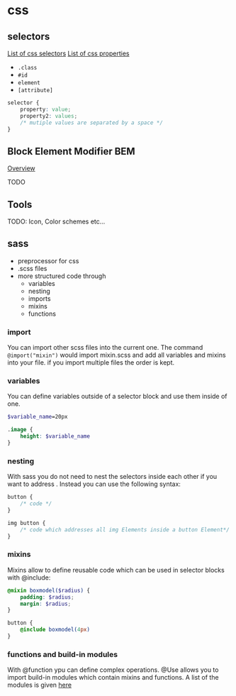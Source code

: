 # css

## selectors

[List of css selectors](https://www.w3schools.com/cssref/css_selectors.asp)
[List of css properties](https://css-tricks.com/almanac/properties/)

- `.class`
- `#id`
- `element`
- `[attribute]`

```css
selector {
    property: value;
    property2: values;
    /* mutiple values are separated by a space */
}

```
## Block Element Modifier BEM

[Overview](https://css-tricks.com/bem-101/)

TODO

## Tools

TODO: Icon, Color schemes etc...

## sass

- preprocessor for css
- .scss files
- more structured code through
  - variables
  - nesting
  - imports
  - mixins
  - functions

### import

You can import other scss files into the current one. The command `@import("mixin")` would import mixin.scss and add all variables and mixins into your file. if you import multiple files the order is kept.

### variables

You can define variables outside of a selector block and use them inside of one.

```scss
$variable_name=20px

.image {
    height: $variable_name
}

```

### nesting

With sass you do not need to nest the selectors inside each other if you want to address . Instead you can use the following syntax:

```scss
button {
    /* code */
}

img button {
    /* code which addresses all img Elements inside a button Element*/
}

```

### mixins

Mixins allow to define reusable code which can be used in selector blocks with @include:

```scss
@mixin boxmodel($radius) {
    padding: $radius;
    margin: $radius;
}

button {
    @include boxmodel(4px)
}

```

### functions and build-in modules

With @function ypu can define complex operations. @Use allows you to import build-in modules which contain mixins and functions. A list of the modules is given [here](https://sass-lang.com/documentation/modules)
